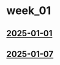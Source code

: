 # week_01 <!-- markmap: foldAll -->
## [2025-01-01](2025-01-01/2025-01-01.html)
## [2025-01-07](2025-01-07/2025-01-07.html)

